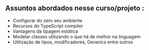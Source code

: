 ## Assuntos abordados nesse curso/projeto :
* Configurar do zero seu ambiente
* Recursos do TypeScript compiler
* Vantagens da tipagem estática
* Modelar classes utilizando o que há de melhor na linguagem
* Utilização de  tipos, modificadores, Generics entre outros